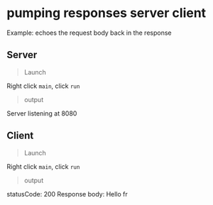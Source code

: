 # pumping responses server client

Example: echoes the request body back in the response

## Server

> Launch

Right click `main`, click `run`

> output

Server listening at 8080

## Client

> Launch

Right click `main`, click `run`

> output

statusCode: 200
Response body: Hello fr
